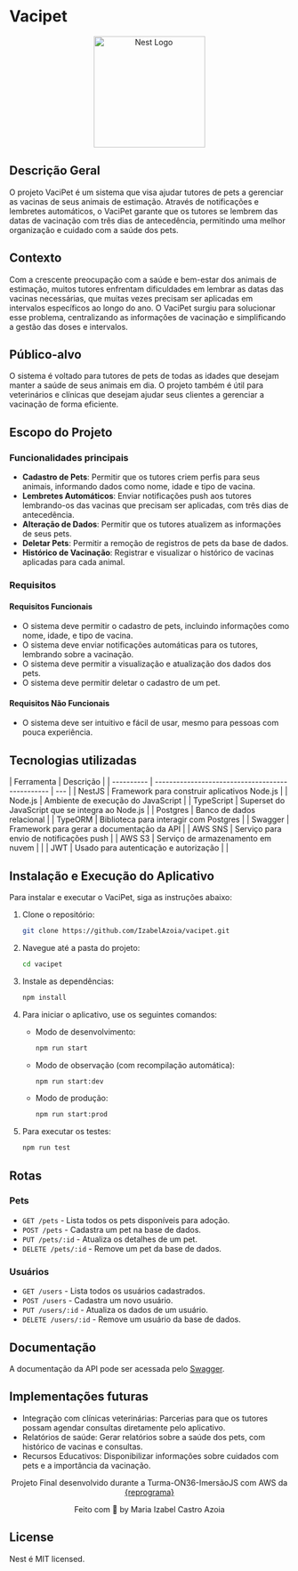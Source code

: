 # Vacipet

<p align="center">
  <a href="http://nestjs.com/" target="blank"><img src="https://nestjs.com/img/logo-small.svg" width="200" alt="Nest Logo" /></a>
</p>

## Descrição Geral

O projeto VaciPet é um sistema que visa ajudar tutores de pets a gerenciar as vacinas de seus animais de estimação. Através de notificações e lembretes automáticos, o VaciPet garante que os tutores se lembrem das datas de vacinação com três dias de antecedência, permitindo uma melhor organização e cuidado com a saúde dos pets.

## Contexto

Com a crescente preocupação com a saúde e bem-estar dos animais de estimação, muitos tutores enfrentam dificuldades em lembrar as datas das vacinas necessárias, que muitas vezes precisam ser aplicadas em intervalos específicos ao longo do ano. O VaciPet surgiu para solucionar esse problema, centralizando as informações de vacinação e simplificando a gestão das doses e intervalos.

## Público-alvo

O sistema é voltado para tutores de pets de todas as idades que desejam manter a saúde de seus animais em dia. O projeto também é útil para veterinários e clínicas que desejam ajudar seus clientes a gerenciar a vacinação de forma eficiente.

## Escopo do Projeto

### Funcionalidades principais

- **Cadastro de Pets**: Permitir que os tutores criem perfis para seus animais, informando dados como nome, idade e tipo de vacina.
- **Lembretes Automáticos**: Enviar notificações push aos tutores lembrando-os das vacinas que precisam ser aplicadas, com três dias de antecedência.
- **Alteração de Dados**: Permitir que os tutores atualizem as informações de seus pets.
- **Deletar Pets**: Permitir a remoção de registros de pets da base de dados.
- **Histórico de Vacinação**: Registrar e visualizar o histórico de vacinas aplicadas para cada animal.

### Requisitos

#### Requisitos Funcionais

- O sistema deve permitir o cadastro de pets, incluindo informações como nome, idade, e tipo de vacina.
- O sistema deve enviar notificações automáticas para os tutores, lembrando sobre a vacinação.
- O sistema deve permitir a visualização e atualização dos dados dos pets.
- O sistema deve permitir deletar o cadastro de um pet.

#### Requisitos Não Funcionais

- O sistema deve ser intuitivo e fácil de usar, mesmo para pessoas com pouca experiência.

## Tecnologias utilizadas

| Ferramenta | Descrição                                        |
| ---------- | ------------------------------------------------ | --- |
| NestJS     | Framework para construir aplicativos Node.js     |
| Node.js    | Ambiente de execução do JavaScript               |
| TypeScript | Superset do JavaScript que se integra ao Node.js |
| Postgres   | Banco de dados relacional                        |
| TypeORM    | Biblioteca para interagir com Postgres           |
| Swagger    | Framework para gerar a documentação da API       |
| AWS SNS    | Serviço para envio de notificações push          |
| AWS S3     | Serviço de armazenamento em nuvem                |     |
| JWT        | Usado para autenticação e autorização            |     |

## Instalação e Execução do Aplicativo

Para instalar e executar o VaciPet, siga as instruções abaixo:

1. Clone o repositório:

   ```bash
   git clone https://github.com/IzabelAzoia/vacipet.git
   ```

2. Navegue até a pasta do projeto:

   ```bash
   cd vacipet
   ```

3. Instale as dependências:

   ```bash
   npm install
   ```

4. Para iniciar o aplicativo, use os seguintes comandos:

   - Modo de desenvolvimento:

     ```bash
     npm run start
     ```

   - Modo de observação (com recompilação automática):

     ```bash
     npm run start:dev
     ```

   - Modo de produção:
     ```bash
     npm run start:prod
     ```

5. Para executar os testes:
   ```bash
   npm run test
   ```

## Rotas

### Pets

- `GET /pets` - Lista todos os pets disponíveis para adoção.
- `POST /pets` - Cadastra um pet na base de dados.
- `PUT /pets/:id` - Atualiza os detalhes de um pet.
- `DELETE /pets/:id` - Remove um pet da base de dados.

### Usuários

- `GET /users` - Lista todos os usuários cadastrados.
- `POST /users` - Cadastra um novo usuário.
- `PUT /users/:id` - Atualiza os dados de um usuário.
- `DELETE /users/:id` - Remove um usuário da base de dados.

## Documentação

A documentação da API pode ser acessada pelo [Swagger](https://.com/home).

## Implementações futuras

- Integração com clínicas veterinárias: Parcerias para que os tutores possam agendar consultas diretamente pelo aplicativo.
- Relatórios de saúde: Gerar relatórios sobre a saúde dos pets, com histórico de vacinas e consultas.
- Recursos Educativos: Disponibilizar informações sobre cuidados com pets e a importância da vacinação.

<p align="center">Projeto Final desenvolvido durante a Turma-ON36-ImersãoJS com AWS da <a href="https://reprograma.com.br/">{reprograma}</a></p>
<p align="center">Feito com 💜 by Maria Izabel Castro Azoia</p>

## License

Nest é MIT licensed.
